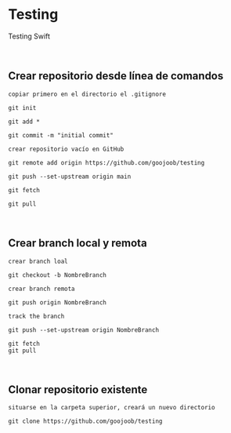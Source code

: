 # Testing
Testing Swift

<br/>

## Crear repositorio desde línea de comandos

`copiar primero en el directorio el .gitignore`

```git
git init

git add *

git commit -m "initial commit"
```

`crear repositorio vacío en GitHub`

```git
git remote add origin https://github.com/goojoob/testing

git push --set-upstream origin main

git fetch

git pull
```

<br/>

## Crear branch local y remota

`crear branch loal`

```git
git checkout -b NombreBranch
```

`crear branch remota`

```git
git push origin NombreBranch
```

`track the branch`

```git
git push --set-upstream origin NombreBranch
```

```git
git fetch
git pull
```

<br/>

## Clonar repositorio existente

`situarse en la carpeta superior, creará un nuevo directorio`

```git
git clone https://github.com/goojoob/testing
```